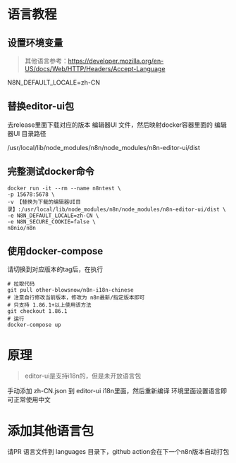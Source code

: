# 语言教程
## 设置环境变量
> 其他语言参考：https://developer.mozilla.org/en-US/docs/Web/HTTP/Headers/Accept-Language

N8N_DEFAULT_LOCALE=zh-CN

## 替换editor-ui包
去release里面下载对应的版本 编辑器UI 文件，然后映射docker容器里面的 编辑器UI 目录路径

/usr/local/lib/node_modules/n8n/node_modules/n8n-editor-ui/dist


## 完整测试docker命令
```shell
docker run -it --rm --name n8ntest \
-p 15678:5678 \
-v 【替换为下载的编辑器UI目录】:/usr/local/lib/node_modules/n8n/node_modules/n8n-editor-ui/dist \
-e N8N_DEFAULT_LOCALE=zh-CN \
-e N8N_SECURE_COOKIE=false \
n8nio/n8n
```

## 使用docker-compose
请切换到对应版本的tag后，在执行
```shell
# 拉取代码
git pull other-blowsnow/n8n-i18n-chinese
# 注意自行修改当前版本，修改为 n8n最新/指定版本即可
# 只支持 1.86.1+以上使用该方法
git checkout 1.86.1
# 运行
docker-compose up
``` 

# 原理
> editor-ui是支持i18n的，但是未开放语言包

手动添加 zh-CN.json 到 editor-ui i18n里面，然后重新编译
环境里面设置语言即可正常使用中文

# 添加其他语言包
请PR 语言文件到 languages 目录下，github action会在下一个n8n版本自动打包
